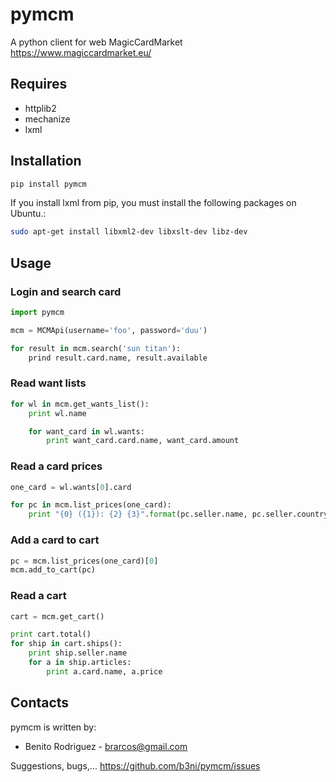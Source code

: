 # pymcm

A python client for web MagicCardMarket https://www.magiccardmarket.eu/

## Requires

  * httplib2
  * mechanize
  * lxml

## Installation

```bash
pip install pymcm
```

If you install lxml from pip, you must install the following packages on Ubuntu.:

```bash
sudo apt-get install libxml2-dev libxslt-dev libz-dev
```

## Usage

### Login and search card

```python
import pymcm

mcm = MCMApi(username='foo', password='duu')

for result in mcm.search('sun titan'):
    prind result.card.name, result.available
```

### Read want lists

```python
for wl in mcm.get_wants_list():
    print wl.name

    for want_card in wl.wants:
        print want_card.card.name, want_card.amount
```

### Read a card prices

```python
one_card = wl.wants[0].card

for pc in mcm.list_prices(one_card):
    print "{0} ({1}): {2} {3}".format(pc.seller.name, pc.seller.country, pc.condition, pc.price)
```

### Add a card to cart

```python
pc = mcm.list_prices(one_card)[0]
mcm.add_to_cart(pc)
```

### Read a cart

```python
cart = mcm.get_cart()

print cart.total()
for ship in cart.ships():
    print ship.seller.name
    for a in ship.articles:
        print a.card.name, a.price
```

## Contacts

pymcm is written by:

* Benito Rodriguez - brarcos@gmail.com

Suggestions, bugs,... https://github.com/b3ni/pymcm/issues
